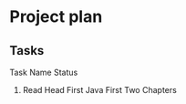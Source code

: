 # Project plan

## Tasks
  Task Name                                                                     Status
1. Read Head First Java First Two Chapters                                          
